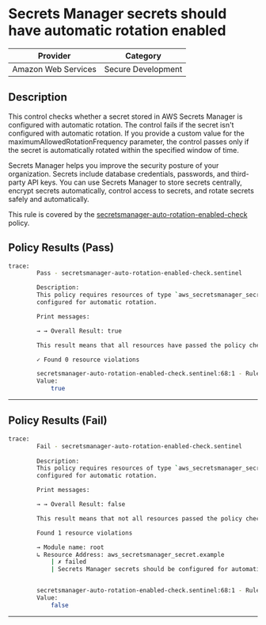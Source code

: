 # Secrets Manager secrets should have automatic rotation enabled

| Provider            |       Category       |
| ------------------- |  ------------------  |
| Amazon Web Services |  Secure Development  |

## Description

This control checks whether a secret stored in AWS Secrets Manager is configured with automatic rotation. The control fails if the secret isn't configured with automatic rotation. If you provide a custom value for the maximumAllowedRotationFrequency parameter, the control passes only if the secret is automatically rotated within the specified window of time.

Secrets Manager helps you improve the security posture of your organization. Secrets include database credentials, passwords, and third-party API keys. You can use Secrets Manager to store secrets centrally, encrypt secrets automatically, control access to secrets, and rotate secrets safely and automatically.

This rule is covered by the [secretsmanager-auto-rotation-enabled-check](../../policies/secretsmanager/secretsmanager-auto-rotation-enabled-check.sentinel) policy.

## Policy Results (Pass)

```bash
trace:
        Pass - secretsmanager-auto-rotation-enabled-check.sentinel

        Description:
        This policy requires resources of type `aws_secretsmanager_secret` should be
        configured for automatic rotation.

        Print messages:

        → → Overall Result: true

        This result means that all resources have passed the policy check for the policy secretsmanager-auto-rotation-enabled-check.

        ✓ Found 0 resource violations

        secretsmanager-auto-rotation-enabled-check.sentinel:68:1 - Rule "main"
        Value:
            true
```

---

## Policy Results (Fail)

```bash
trace:
        Fail - secretsmanager-auto-rotation-enabled-check.sentinel
        
        Description:
        This policy requires resources of type `aws_secretsmanager_secret` should be
        configured for automatic rotation.

        Print messages:

        → → Overall Result: false

        This result means that not all resources passed the policy check and the protected behavior is not allowed for the policy secretsmanager-auto-rotation-enabled-check.

        Found 1 resource violations

        → Module name: root
        ↳ Resource Address: aws_secretsmanager_secret.example
            | ✗ failed
            | Secrets Manager secrets should be configured for automatic rotation. Refer to https://docs.aws.amazon.com/secretsmanager/latest/userguide/secretsmanager-1.html for more details.


        secretsmanager-auto-rotation-enabled-check.sentinel:68:1 - Rule "main"
        Value:
            false
```

---
